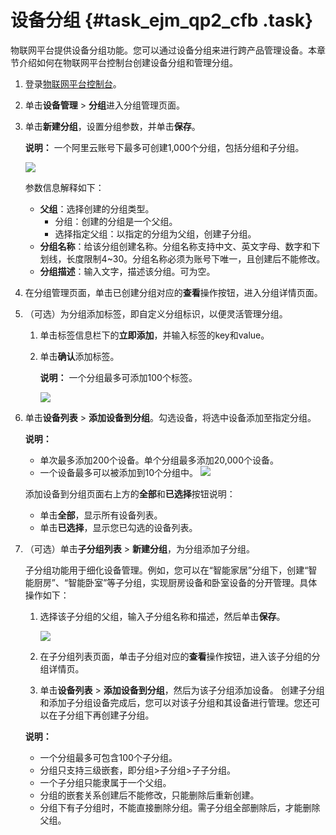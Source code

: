 # 设备分组 {#task_ejm_qp2_cfb .task}

物联网平台提供设备分组功能。您可以通过设备分组来进行跨产品管理设备。本章节介绍如何在物联网平台控制台创建设备分组和管理分组。

1.  登录[物联网平台控制台](https://iot.console.aliyun.com/)。 
2.  单击**设备管理** \> **分组**进入分组管理页面。 
3.  单击**新建分组**，设置分组参数，并单击**保存**。 

    **说明：** 一个阿里云账号下最多可创建1,000个分组，包括分组和子分组。

    ![](http://static-aliyun-doc.oss-cn-hangzhou.aliyuncs.com/assets/img/21141/153900402011979_zh-CN.png)

    参数信息解释如下：

    -   **父组**：选择创建的分组类型。
        -   分组：创建的分组是一个父组。
        -   选择指定父组：以指定的分组为父组，创建子分组。
    -   **分组名称**：给该分组创建名称。分组名称支持中文、英文字母、数字和下划线，长度限制4~30。分组名称必须为账号下唯一，且创建后不能修改。
    -   **分组描述**：输入文字，描述该分组。可为空。
4.  在分组管理页面，单击已创建分组对应的**查看**操作按钮，进入分组详情页面。 
5.  （可选）为分组添加标签，即自定义分组标识，以便灵活管理分组。 
    1.  单击标签信息栏下的**立即添加**，并输入标签的key和value。 
    2.  单击**确认**添加标签。 

        **说明：** 一个分组最多可添加100个标签。

        ![](http://static-aliyun-doc.oss-cn-hangzhou.aliyuncs.com/assets/img/21141/153900402011991_zh-CN.png)

6.  单击**设备列表** \> **添加设备到分组**。勾选设备，将选中设备添加至指定分组。 

    **说明：** 

    -   单次最多添加200个设备。单个分组最多添加20,000个设备。
    -   一个设备最多可以被添加到10个分组中。
    ![](http://static-aliyun-doc.oss-cn-hangzhou.aliyuncs.com/assets/img/21141/153900402012058_zh-CN.png)

     添加设备到分组页面右上方的**全部**和**已选择**按钮说明：

    -   单击**全部**，显示所有设备列表。
    -   单击**已选择**，显示您已勾选的设备列表。
7.  （可选）单击**子分组列表** \> **新建分组**，为分组添加子分组。 

    子分组功能用于细化设备管理。例如，您可以在“智能家居”分组下，创建“智能厨房”、“智能卧室”等子分组，实现厨房设备和卧室设备的分开管理。具体操作如下：

    1.  选择该子分组的父组，输入子分组名称和描述，然后单击**保存**。 

        ![](http://static-aliyun-doc.oss-cn-hangzhou.aliyuncs.com/assets/img/21141/153900402012059_zh-CN.png)

    2.  在子分组列表页面，单击子分组对应的**查看**操作按钮，进入该子分组的分组详情页。 
    3.  单击**设备列表** \> **添加设备到分组**，然后为该子分组添加设备。 
    创建子分组和添加子分组设备完成后，您可以对该子分组和其设备进行管理。您还可以在子分组下再创建子分组。

    **说明：** 

    -   一个分组最多可包含100个子分组。
    -   分组只支持三级嵌套，即分组\>子分组\>子子分组。
    -   一个子分组只能隶属于一个父组。
    -   分组的嵌套关系创建后不能修改，只能删除后重新创建。
    -   分组下有子分组时，不能直接删除分组。需子分组全部删除后，才能删除父组。

